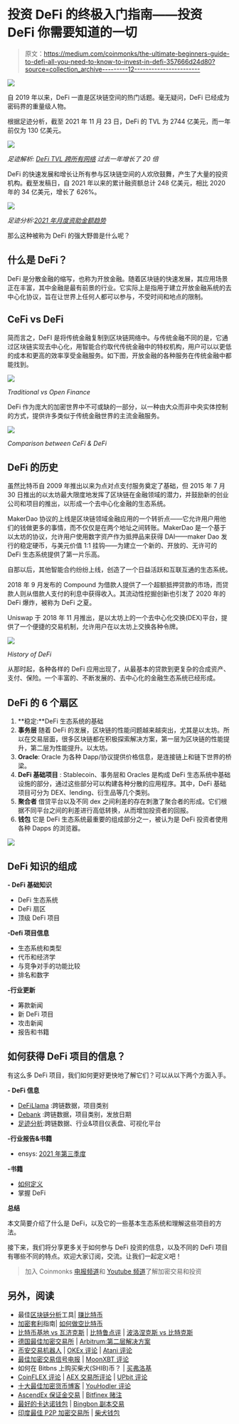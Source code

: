 # 投资 DeFi 的终极入门指南——投资 DeFi 你需要知道的一切

> 原文：<https://medium.com/coinmonks/the-ultimate-beginners-guide-to-defi-all-you-need-to-know-to-invest-in-defi-357666d24d80?source=collection_archive---------12----------------------->

![](img/14e547e69abce8901a2b78fbd2e4bd5a.png)

自 2019 年以来，DeFi 一直是区块链空间的热门话题。毫无疑问，DeFi 已经成为密码界的重量级人物。

根据足迹分析，截至 2021 年 11 月 23 日，DeFi 的 TVL 为 2744 亿美元，而一年前仅为 130 亿美元。

![](img/a7c0feff823e97c25ccba58f56aa250a.png)

*足迹解析:* [*DeFi TVL 跨所有网络*](https://www.footprint.network/guest/chart/tvl-of-all-networks-fp-f5e4540e-244c-4753-9a1b-deec47cd0296?channel=u-DBc983) *过去一年增长了 20 倍*

DeFi 的快速发展和增长让所有参与区块链空间的人欢欣鼓舞，产生了大量的投资机构。截至发稿日，自 2021 年以来的累计融资额总计 248 亿美元，相比 2020 年的 34 亿美元，增长了 626%。

![](img/f5b89b318b45fcaa48da7b0c7f833a48.png)

*足迹分析:*[*2021 年月度资助金额趋势*](https://www.footprint.network/guest/dashboard/fundraising-dashboard-fp-07fc83bf-b438-4ca6-973d-d608e76e4818?channel=u-DBc983)

那么这种被称为 DeFi 的强大野兽是什么呢？

## **什么是 DeFi？**

DeFi 是分散金融的缩写，也称为开放金融。随着区块链的快速发展，其应用场景正在丰富，其中金融是最有前景的行业。它实际上是指用于建立开放金融系统的去中心化协议，旨在让世界上任何人都可以参与，不受时间和地点的限制。

## **CeFi vs DeFi**

简而言之，DeFI 是将传统金融复制到区块链网络中。与传统金融不同的是，它通过区块链实现去中心化，用智能合约取代传统金融中的特权机构，用户可以以更低的成本和更高的效率享受金融服务。如下图，开放金融的各种服务在传统金融中都能找到。

![](img/e4900d36a9f909e50bb0024d91abc2d8.png)

*Traditional vs Open Finance*

DeFi 作为庞大的加密世界中不可或缺的一部分，以一种由大众而非中央实体控制的方式，提供许多类似于传统金融世界的主流金融服务。

![](img/329ed0ae764415548447773438b7fa02.png)

*Comparison between CeFi & DeFi*

## **DeFi 的历史**

虽然比特币自 2009 年推出以来为点对点支付服务奠定了基础，但 2015 年 7 月 30 日推出的以太坊最大限度地发挥了区块链在金融领域的潜力，并鼓励新的创业公司和项目的推出，以形成一个去中心化金融的生态系统。

MakerDao 协议的上线是区块链领域金融应用的一个转折点——它允许用户用他们的钱做更多的事情，而不仅仅是在两个地址之间转账。MakerDao 是一个基于以太坊的协议，允许用户使用数字资产作为抵押品来获得 DAI——maker Dao 发行的稳定硬币，与美元价值 1:1 挂钩——为建立一个新的、开放的、无许可的 DeFi 生态系统提供了第一片乐高。

自那以后，其他智能合约纷纷上线，创造了一个日益活跃和互联互通的生态系统。

2018 年 9 月发布的 Compound 为借款人提供了一个超额抵押贷款的市场，而贷款人则从借款人支付的利息中获得收入。其流动性挖掘创新也引发了 2020 年的 DeFi 爆炸，被称为 DeFi 之夏。

Uniswap 于 2018 年 11 月推出，是以太坊上的一个去中心化交换(DEX)平台，提供了一个便捷的交易机制，允许用户在以太坊上交换各种令牌。

![](img/4dc7b936e53f02678d5a6e2a5254843d.png)

*History of DeFi*

从那时起，各种各样的 DeFi 应用出现了，从最基本的贷款到更复杂的合成资产、支付、保险。一个丰富的、不断发展的、去中心化的金融生态系统已经形成。

## **DeFi 的 6 个扇区**

1.  **稳定:**DeFi 生态系统的基础
2.  **事务层**
    随着 DeFi 的发展，区块链的性能问题越来越突出，尤其是以太坊。所以在交易层面，很多区块链都在积极探索解决方案，第一层为区块链的性能提升，第二层为性能提升。以太坊。
3.  **Oracle**:
    Oracle 为各种 Dapp/协议提供价格信息，是连接链上和链下世界的桥梁。
4.  **DeFi 基础项目** :
    Stablecoin、事务层和 Oracles 是构成 DeFi 生态系统中基础设施的部分，通过这些部分可以构建各种分散的应用程序。其中，DeFi 基础项目可分为 DEX、lending、衍生品等几个类别。
5.  **聚合者**
    借贷平台以及不同 dex 之间利差的存在刺激了聚合者的形成。它们根据不同平台之间的利差进行高低转换，从而增加投资者的回报。
6.  **钱包**
    它是 DeFi 生态系统最重要的组成部分之一，被认为是 DeFi 投资者使用各种 Dapps 的浏览器。

![](img/46c09e1a0a34fda6957ef06236de1ea9.png)

## **DeFi 知识的组成**

**- DeFi 基础知识**

*   DeFi 生态系统
*   DeFi 扇区
*   顶级 DeFi 项目

**-Defi 项目信息**

*   生态系统和类型
*   代币和经济学
*   与竞争对手的功能比较
*   排名和数字

**-行业更新**

*   筹款新闻
*   新 DeFi 项目
*   攻击新闻
*   报告和书籍

## **如何获得 DeFi 项目的信息？**

有这么多 DeFi 项目，我们如何更好更快地了解它们？可以从以下两个方面入手。

**- DeFi 信息**

*   [DeFiLlama](https://defillama.com/home) :跨链数据，项目类别
*   [Debank](https://debank.com/projects) :跨链数据，项目类别，发放日期
*   [足迹分析](https://www.footprint.network/):跨链数据、行业&项目仪表盘、可视化平台

**-行业报告&书籍**

*   ensys: [2021 年第三季度](https://consensys.net/reports/web3-report-q3-2021/#DeFi-Economy)

**-书籍**

*   [如何定义](https://landing.coingecko.com/how-to-defi/)
*   掌握 DeFi

**总结**

本文简要介绍了什么是 DeFi，以及它的一些基本生态系统和理解这些项目的方法。

接下来，我们将分享更多关于如何参与 DeFi 投资的信息，以及不同的 DeFi 项目有哪些不同的特点。欢迎大家订阅，交流。让我们一起定义吧！

> 加入 Coinmonks [电报频道](https://t.me/coincodecap)和 [Youtube 频道](https://www.youtube.com/c/coinmonks/videos)了解加密交易和投资

## 另外，阅读

*   最佳[区块链分析](https://bitquery.io/blog/best-blockchain-analysis-tools-and-software)工具| [赚比特币](/coinmonks/earn-bitcoin-6e8bd3c592d9)
*   [加密套利](/coinmonks/crypto-arbitrage-guide-how-to-make-money-as-a-beginner-62bfe5c868f6)指南| [如何做空比特币](/coinmonks/how-to-short-bitcoin-568a2d0b4ae5)
*   [比特币基地 vs 瓦济克斯](https://blog.coincodecap.com/coinbase-vs-wazirx) | [比特鲁点评](https://blog.coincodecap.com/bitrue-review) | [波洛涅克斯 vs 比特克斯](https://blog.coincodecap.com/poloniex-vs-bittrex)
*   [德国最佳加密交易所](https://blog.coincodecap.com/crypto-exchanges-in-germany) | [Arbitrum:第二层解决方案](https://blog.coincodecap.com/arbitrum)
*   [币安交易机器人](/coinmonks/binance-trading-bots-d0d57bb62c4c) | [OKEx 评论](/coinmonks/okex-review-6b369304110f) | [Atani 评论](https://blog.coincodecap.com/atani-review)
*   [最佳加密交易信号电报](/coinmonks/best-crypto-signals-telegram-5785cdbc4b2b) | [MoonXBT 评论](/coinmonks/moonxbt-review-6e4ab26d037)
*   如何在 Bitbns 上购买柴犬(SHIB)币？ | [买弗洛基](https://blog.coincodecap.com/buy-floki-inu-token)
*   [CoinFLEX 评论](https://blog.coincodecap.com/coinflex-review) | [AEX 交易所评论](https://blog.coincodecap.com/aex-exchange-review) | [UPbit 评论](https://blog.coincodecap.com/upbit-review)
*   [十大最佳加密货币博客](https://blog.coincodecap.com/best-cryptocurrency-blogs) | [YouHodler 评论](https://blog.coincodecap.com/youhodler-review)
*   [AscendEx 保证金交易](https://blog.coincodecap.com/ascendex-margin-trading) | [Bitfinex 赌注](https://blog.coincodecap.com/bitfinex-staking)
*   [最好的卡达诺钱包](https://blog.coincodecap.com/best-cardano-wallets) | [Bingbon 副本交易](https://blog.coincodecap.com/bingbon-copy-trading)
*   [印度最佳 P2P 加密交易所](https://blog.coincodecap.com/p2p-crypto-exchanges-in-india) | [柴犬钱包](https://blog.coincodecap.com/baby-shiba-inu-wallets)